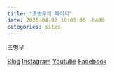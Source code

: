 ```yaml
---
title: "조병우의 페이지"
date: 2020-04-02 10:01:00 -0400
categories: sites
---
```


조병우

[Blog](https://byungwoojoe.github.io/)
[Instagram](https://www.instagram.com/byungwoo_joe/)
[Youtube](http://youtube.com/byungwoojoe)
[Facebook](https://www.facebook.com/byungwoo.joe)
